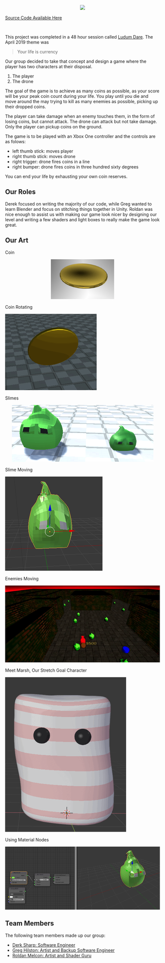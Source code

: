 <p align="center">
  <img src="https://raw.githubusercontent.com/GregHilston/ludume-dare-44/masterCaptures/main_menu.PNG">
</p>

[Source Code Available Here](https://github.com/GregHilston/ludume-dare-44)

<br>

This project was completed in a 48 hour session called [Ludum Dare](https://ldjam.com/). The April 2019 theme was 

> Your life is currency

Our group decided to take that concept and design a game where the player has two characters at their disposal. 

1. The player
2. The drone

The goal of the game is to achieve as many coins as possible, as your score will be your peak coin count during your life. You play until you die and move around the may trying to kill as many enemies as possible, picking up their dropped coins.

The player can take damage when an enemy touches them, in the form of losing coins, but cannot attack. The drone can attack but not take damage. Only the player can pickup coins on the ground.

The game is to be played with an Xbox One controller and the controls are as folows:

- left thumb stick: moves player
- right thumb stick: moves drone
- right trigger: drone fires coins in a line
- right bumper: drone fires coins in three hundred sixty degrees

You can end your life by exhausting your own coin reserves.

## Our Roles

Derek focused on writing the majority of our code, while Greg wanted to learn Blender and focus on stitching things together in Unity. Roldan was nice enough to assist us with making our game look nicer by designing our level and writing a few shaders and light boxes to really make the game look great.

## Our Art

Coin 

<p align="center">
  <img src="https://raw.githubusercontent.com/GregHilston/ludume-dare-44/master/Captures/coin!.PNG">
</p>

Coin Rotating

![Coin Rotating](https://raw.githubusercontent.com/GregHilston/ludume-dare-44/master/Captures/coin_rotating.gif)

Slimes

<p align="center">
  <img src="https://raw.githubusercontent.com/GregHilston/ludume-dare-44/master/Captures/slimes!.PNG">
</p>

Slime Moving

![Slime Moving](https://raw.githubusercontent.com/GregHilston/ludume-dare-44/master/Captures/slime_moving.gif)


Enemies Moving

![Slime Moving](https://raw.githubusercontent.com/GregHilston/ludume-dare-44/master/Captures/enemies_moving.gif)

Meet Marsh, Our Stretch Goal Character

![Meet Marsh, Our Stretch Goal Character](https://raw.githubusercontent.com/GregHilston/ludume-dare-44/master/Captures/marsh.gif)

Using Material Nodes

<p align="center">
  <img src="https://raw.githubusercontent.com/GregHilston/ludume-dare-44/master/Captures/material_nodes.PNG">
</p>

## Team Members

The following team members made up our group:

- [Derk Sharp: Software Engineer](https://github.com/downhillGames)
- [Greg Hilston: Artist and Backup Software Engineer](https://github.com/SharpDerek)
- [Roldan Melcon: Artist and Shader Guru](https://www.github.com/kethalak)